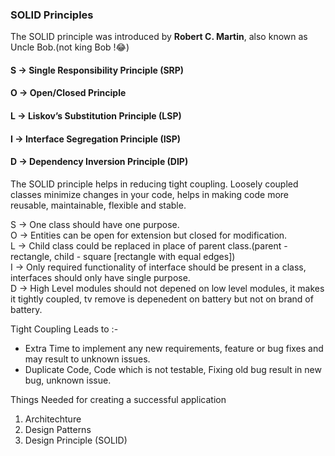 ### SOLID Principles

The SOLID principle was introduced by <b>Robert C. Martin</b>, also known as Uncle Bob.(not king Bob !😂)

#### S -> Single Responsibility Principle (SRP)
#### O -> Open/Closed Principle
#### L -> Liskov’s Substitution Principle (LSP)
#### I -> Interface Segregation Principle (ISP)
#### D -> Dependency Inversion Principle (DIP)

The SOLID principle helps in reducing tight coupling. Loosely coupled classes minimize changes in your code, helps in making code more reusable, maintainable, flexible and stable.

S -> One class should have one purpose. <br />
O -> Entities can be open for extension but closed for modification. <br />
L -> Child class could be replaced in place of parent class.(parent - rectangle, child - square [rectangle with equal edges]) <br />
I -> Only required functionality of interface should be present in a class, interfaces should only have single purpose. <br />
D -> High Level modules should not depened on low level modules, it makes it tightly coupled, tv remove is depenedent on battery but not on brand of battery. <br />

Tight Coupling Leads to :-
- Extra Time to implement any new requirements, feature or bug fixes and may result to unknown issues.
- Duplicate Code, Code which is not testable, Fixing old bug result in new bug, unknown issue.

Things Needed for creating a successful application
1. Architechture
2. Design Patterns
3. Design Principle (SOLID)
